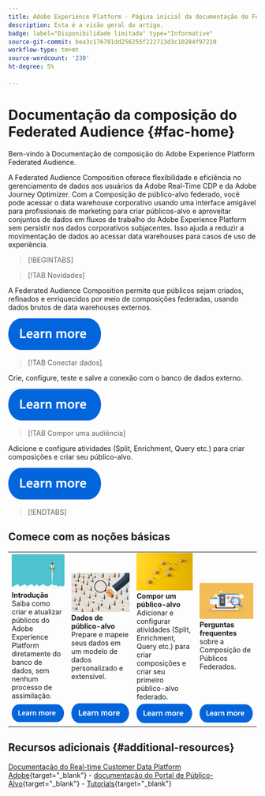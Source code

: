 ```yaml
---
title: Adobe Experience Platform - Página inicial da documentação do Federated Audience Composition
description: Esta é a visão geral do artigo.
badge: label="Disponibilidade limitada" type="Informative"
source-git-commit: bea3c176701dd256255f222713d3c10284f97210
workflow-type: tm+mt
source-wordcount: '230'
ht-degree: 5%

---
```



# Documentação da composição do Federated Audience  {#fac-home}

Bem-vindo à Documentação de composição do Adobe Experience Platform Federated Audience.

A Federated Audience Composition oferece flexibilidade e eficiência no gerenciamento de dados aos usuários da Adobe Real-Time CDP e da Adobe Journey Optimizer. Com a Composição de público-alvo federado, você pode acessar o data warehouse corporativo usando uma interface amigável para profissionais de marketing para criar públicos-alvo e aproveitar conjuntos de dados em fluxos de trabalho do Adobe Experience Platform sem persistir nos dados corporativos subjacentes. Isso ajuda a reduzir a movimentação de dados ao acessar data warehouses para casos de uso de experiência.

>[!BEGINTABS]

>[!TAB Novidades]

A Federated Audience Composition permite que públicos sejam criados, refinados e enriquecidos por meio de composições federadas, usando dados brutos de data warehouses externos.

[![imagem](assets/learn-more-button.svg)](start/release-notes.md)

>[!TAB Conectar dados]

Crie, configure, teste e salve a conexão com o banco de dados externo.

[![imagem](assets/learn-more-button.svg)](connections/federated-db.md)

>[!TAB Compor uma audiência]

Adicione e configure atividades (Split, Enrichment, Query etc.) para criar composições e criar seu público-alvo.

[![imagem](assets/learn-more-button.svg)](compositions/gs-compositions.md)

>[!ENDTABS]

## Comece com as noções básicas

<table style="table-layout:fixed">
  <tr style="border: 0;">
    <td>
    <a href="start/get-started.md"><img src="assets/do-not-localize/start-quick.png"></a>
    <div><strong>Introdução</strong><br/>Saiba como criar e atualizar públicos do Adobe Experience Platform diretamente do banco de dados, sem nenhum processo de assimilação.
    </div>
    </td>
    <td>
    <a href="data-management/gs-models.md"><img src="assets/do-not-localize/start-profiles.png"></a>
    <div><strong>Dados de público-alvo</strong><br/>Prepare e mapeie seus dados em um modelo de dados personalizado e extensível.
    </div>
    </td>
    <td>
    <a href="compositions/gs-compositions.md"><img src="assets/do-not-localize/start-journey.jpeg"></a>
    <div><strong>Compor um público-alvo</strong><br/>Adicionar e configurar atividades (Split, Enrichment, Query etc.) para criar composições e criar seu primeiro público-alvo federado.
    </div>
    </td>
    <td>
    <a href="start/get-started.md#faq"><img src="assets/do-not-localize/start-faq.png"></a>
    <div><strong>Perguntas frequentes</strong><br/>sobre a Composição de Públicos Federados.</div>
    </td>
  </tr>
  <tr style="border: 0;">
    <td><a href="start/get-started.md"><img src="assets/learn-more-button.svg"></a></td>
    <td><a href="data-management/gs-models.md"><img src="assets/learn-more-button.svg"></a></td>
    <td><a href="compositions/gs-compositions.md"><img src="assets/learn-more-button.svg"></a></td>
    <td><a href="start/get-started.md#faq"><img src="assets/learn-more-button.svg"></a></td>
    </tr>
</table>


## Recursos adicionais  {#additional-resources}

[Documentação do Real-time Customer Data Platform Adobe](https://experienceleague.adobe.com/en/docs/experience-platform/rtcdp/home){target="_blank"} - [documentação do Portal de Público-Alvo](https://experienceleague.adobe.com/en/docs/experience-platform/segmentation/ui/audience-dashboard){target="_blank"} - [Tutorials](https://experienceleague.adobe.com/en/docs/platform-learn/tutorials/audiences/introduction-to-audience-portal-and-composition){target="_blank"}


